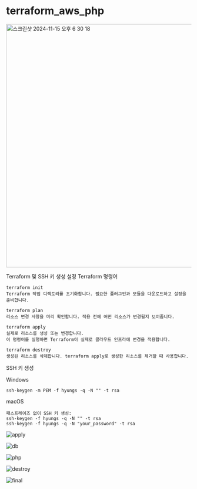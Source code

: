 # terraform_aws_php
<img width="660" alt="스크린샷 2024-11-15 오후 6 30 18" src="https://github.com/user-attachments/assets/ff588c90-d683-4ff2-8c47-ea291e425537">

Terraform 및 SSH 키 생성 설정
Terraform 명령어
```
terraform init
Terraform 작업 디렉토리를 초기화합니다. 필요한 플러그인과 모듈을 다운로드하고 설정을 준비합니다.

```
```
terraform plan
리소스 변경 사항을 미리 확인합니다. 적용 전에 어떤 리소스가 변경될지 보여줍니다.
```
```
terraform apply
실제로 리소스를 생성 또는 변경합니다.
이 명령어를 실행하면 Terraform이 실제로 클라우드 인프라에 변경을 적용합니다.

```
```
terraform destroy
생성된 리소스를 삭제합니다. terraform apply로 생성한 리소스를 제거할 때 사용합니다.
```

SSH 키 생성

Windows

```
ssh-keygen -m PEM -f hyungs -q -N "" -t rsa

```

macOS

```
패스프레이즈 없이 SSH 키 생성:
ssh-keygen -f hyungs -q -N "" -t rsa
ssh-keygen -f hyungs -q -N "your_password" -t rsa
```

![apply](https://github.com/user-attachments/assets/23209959-775e-42f0-9222-3eee1eec2be6)

![db](https://github.com/user-attachments/assets/15b7e456-10ba-4cab-9925-44c2697c232a)

![php](https://github.com/user-attachments/assets/bf2baf8e-5bde-4245-b349-2a288438b69b)

![destroy](https://github.com/user-attachments/assets/eb279e34-0158-4217-9aa3-34cf4ac66c09)

![final](https://github.com/user-attachments/assets/9f3fbdf7-8503-4e00-86f4-2d98714e624b)



